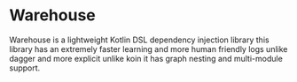 # Warehouse
Warehouse is a lightweight Kotlin DSL dependency injection library this library has an extremely faster learning and more human friendly logs unlike dagger 
and more explicit unlike koin it has graph nesting and multi-module support.
